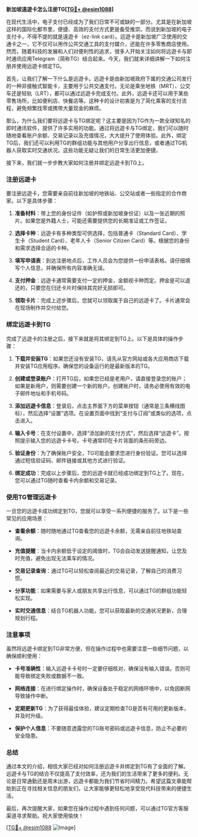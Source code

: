 **新加坡遠遊卡怎么注册TG[[TG💪+ @esim1088](https://t.me/s/esim1088)]**

在现代生活中，电子支付已经成为了我们日常不可或缺的一部分。尤其是在新加坡这样的国际化都市里，便捷、高效的支付方式更是备受推崇。而说到新加坡的电子支付卡，不得不提的就是遠遊卡（ez-link card）。远遊卡是新加坡广泛使用的交通卡之一，它不仅可以用作公共交通工具的支付媒介，还能在许多零售商店使用。然而，随着科技的发展和人们对便利性的追求，很多人开始关注如何将远遊卡与即时通讯应用Telegram（简称TG）结合起来。今天，我们就来详细讲解一下如何注册并使用远遊卡绑定TG。

首先，让我们了解一下什么是远遊卡。远遊卡是由新加坡政府下属的交通公司发行的一种非接触式智能卡，主要用于公共交通支付。无论是乘坐地铁（MRT）、公交车还是轻轨（LRT），都可以通过远遊卡完成支付。此外，远遊卡还可以用于某些零售场所，比如便利店、快餐店等。这种卡的设计初衷是为了简化乘客的支付流程，避免频繁找零或携带大量现金的麻烦。

那么，为什么我们要将远遊卡与TG绑定呢？这主要是因为TG作为一款全球知名的即时通讯软件，提供了许多实用的功能。通过将远遊卡与TG绑定，我们可以随时随地查看账户余额、交易记录以及充值情况，大大提升了使用体验。此外，绑定TG后，我们还可以利用TG的群组功能与其他用户分享出行信息，或者通过TG机器人获取实时交通状况。这些功能无疑让我们的日常生活更加便捷。

接下来，我们就一步步教大家如何注册并绑定远遊卡到TG上。

### 注册远遊卡

要注册远遊卡，您需要亲自前往新加坡的地铁站、公交站或者一些指定的合作商家。以下是具体步骤：

1. **准备材料**：带上您的身份证件（如护照或新加坡身份证）以及一张近期的照片。如果您是外籍人士，可能还需要提供您的长期准证或工作签证。
   
2. **选择卡种**：远遊卡有多种类型可供选择，包括普通卡（Standard Card）、学生卡（Student Card）、老年人卡（Senior Citizen Card）等。根据您的身份和需求选择合适的卡种。

3. **填写申请表**：到达注册地点后，工作人员会为您提供一份申请表格。请仔细填写个人信息，并确保所有内容准确无误。

4. **支付押金**：远遊卡通常需要支付一定的押金，金额视卡种而定。押金是可以退还的，只要您在归还卡片时保持其完好无损即可。

5. **领取卡片**：完成上述步骤后，您就可以领取属于自己的远遊卡了。卡片通常会在现场制作并交付给您。

### 绑定远遊卡到TG

完成了远遊卡的注册之后，接下来就是将其绑定到TG上。以下是具体的操作步骤：

1. **下载并安装TG**：如果您还没有安装TG，请先从官方网站或各大应用商店下载并安装TG应用程序。确保您的设备运行的是最新版本的TG。

2. **创建或登录账户**：打开TG后，如果您已经是老用户，请直接登录您的账户；如果是新用户，则需要创建一个新的账户。创建账户时，请务必使用有效的电子邮件地址和手机号码。

3. **添加远遊卡信息**：登录后，点击主界面下方的菜单按钮（通常是三条横线图标），然后选择“设置”选项。在设置页面中找到“支付与订阅”或类似的选项，点击进入。

4. **输入卡号**：在支付设置中，选择“添加新的支付方式”，然后选择“远遊卡”。按照提示输入您的远遊卡卡号。卡号通常印在卡片背面的条形码旁边。

5. **验证身份**：为了确保账户安全，TG可能会要求您进行身份验证。您可以选择通过短信验证码、邮件链接或其他方式进行验证。

6. **绑定成功**：完成以上步骤后，您的远遊卡就已经成功绑定到TG上了。现在，您可以通过TG随时查看卡内余额和交易记录。

### 使用TG管理远遊卡

一旦您的远遊卡成功绑定到TG，您就可以享受一系列便捷的服务了。以下是一些常见的应用场景：

- **查看余额**：随时随地通过TG查看您的远遊卡余额，无需亲自前往地铁站查询。
  
- **充值提醒**：当卡内余额低于设定的阈值时，TG会自动发送提醒通知，让您及时充值，避免出现无法乘车的情况。

- **交易记录查询**：通过TG可以轻松查阅最近的交易记录，了解自己的消费习惯。

- **分享功能**：如果需要与家人或朋友共享出行信息，可以通过TG的群组功能轻松实现。

- **实时交通信息**：结合TG机器人功能，您可以获取最新的交通状况更新，合理规划行程。

### 注意事项

虽然将远遊卡绑定到TG非常方便，但在操作过程中也需要注意一些细节问题，以确保顺利使用：

- **卡号准确性**：输入远遊卡卡号时一定要仔细核对，确保没有输入错误。否则可能导致绑定失败或数据不一致。

- **网络连接**：在进行绑定操作时，确保设备处于稳定的网络环境中，以免因断网导致操作中断。

- **定期更新TG**：为了获得最佳体验，建议定期检查TG是否有可用的更新版本，并及时升级。

- **保护个人信息**：不要随意透露您的TG账号密码或远遊卡信息，防止不必要的安全隐患。

### 总结

通过本文的介绍，相信大家已经对如何注册远遊卡并绑定到TG有了全面的了解。远遊卡与TG的结合不仅提高了支付效率，还为我们的生活带来了更多的便利。无论是日常通勤还是周末出游，远遊卡都能为我们节省时间精力。希望这篇文章能帮助到正在寻找相关信息的朋友们，让大家能够更轻松地享受现代科技带来的便捷生活。

最后，再次提醒大家，如果您在操作过程中遇到任何问题，可以通过TG官方客服渠道寻求帮助。祝大家使用愉快！

[[TG💪+ @esim1088](https://t.me/s/esim1088) ![Image](https://i.postimg.cc/4NQfJmqS/Snipaste-2025-05-13-00-14-12.png)]